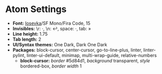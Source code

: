 # Atom Settings
- **Font:** [Iosevka](https://github.com/be5invis/Iosevka)/SF Mono/Fira Code, 15
- **Invisibles:** \r: ·, \n: ↩, space: ·, tab: »
- **Line height:** 1.75
- **Tab length:** 2
- **UI/Syntax themes:** One Dark, Dark One Dark
- **Packages:** block-cursor, center-cursor, go-to-line-plus, linter, linter-pylint, linter-ui-default, minimap, multi-wrap-guide, relative-numbers
  - **block-cursor:** _border_ #5d84d1, _background_ transparent, _style_ bordered-box, _border width_ 1
